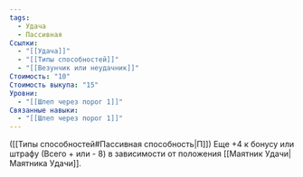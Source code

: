 ```yaml
---
tags:
  - Удача
  - Пассивная
Ссылки:
  - "[[Удача]]"
  - "[[Типы способностей]]"
  - "[[Везунчик или неудачник]]"
Стоимость: "10"
Стоимость выкупа: "15"
Уровни:
  - "[[Шлеп через порог 1]]"
Связанные навыки:
  - "[[Шлеп через порог 1]]"
---
```

([[Типы способностей#Пассивная способность|П]]) Еще +4 к бонусу или штрафу (Всего + или - 8) в зависимости от положения [[Маятник Удачи|Маятника Удачи]].